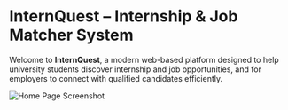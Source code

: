 # InternQuest – Internship & Job Matcher System

Welcome to **InternQuest**, a modern web-based platform designed to help university students discover internship and job opportunities, and for employers to connect with qualified candidates efficiently.

![Home Page Screenshot](F:\web)
